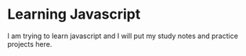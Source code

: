 # Learning Javascript

I am trying to learn javascript and I will put my study notes and practice projects here. 